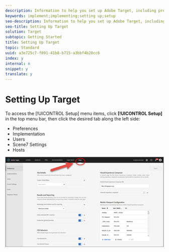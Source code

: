 ```yaml
---
description: Information to help you set up Adobe Target, including preferences, implementation, user management, Scene7 settings, and host management.
keywords: implement;implementing;setting up;setup
seo-description: Information to help you set up Adobe Target, including preferences, implementation, user management, Scene7 settings, and host management.
seo-title: Setting Up Target
solution: Target
subtopic: Getting Started
title: Setting Up Target
topic: Standard
uuid: a3e725c7-f091-41b8-b715-a3bbf4b20cc6
index: y
internal: n
snippet: y
translate: y
---
```


# Setting Up Target

To access the [!UICONTROL  Setup] menu items, click **[!UICONTROL  Setup]** in the top menu bar, then click the desired tab along the left side: 


* Preferences
* Implementation
* Users
* Scene7 Settings
* Hosts


![](assets/setup_menu.png) 
